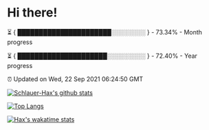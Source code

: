 # Hi there!

⏳ { ██████████████████████░░░░░░░░ } - 73.34% - Month progress

⏳ { █████████████████████░░░░░░░░░ } - 72.40% - Year progress

⏰ Updated on Wed, 22 Sep 2021 06:24:50 GMT


[![Schlauer-Hax's github stats](https://github-readme-stats.vercel.app/api?username=Schlauer-Hax&show_icons=true&theme=dark&count_private=true)](https://github.com/Schlauer-Hax)


[![Top Langs](https://github-readme-stats.vercel.app/api/top-langs/?username=Schlauer-Hax&layout=compact&theme=dark)](https://github.com/Schlauer-Hax?tab=repositories)


[![Hax's wakatime stats](https://github-readme-stats.vercel.app/api/wakatime?username=Hax&theme=dark)](https://wakatime.com/@Hax)

